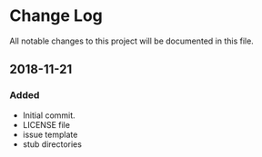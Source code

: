 # Change Log

All notable changes to this project will be documented in this file.

## 2018-11-21

### Added

- Initial commit.
- LICENSE file
- issue template
- stub directories


